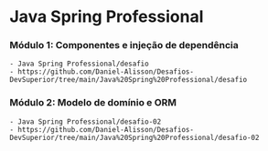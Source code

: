 # Java Spring Professional

### Módulo 1: Componentes e injeção de dependência
    - Java Spring Professional/desafio
    - https://github.com/Daniel-Alisson/Desafios-DevSuperior/tree/main/Java%20Spring%20Professional/desafio
    
### Módulo 2: Modelo de domínio e ORM
    - Java Spring Professional/desafio-02
    - https://github.com/Daniel-Alisson/Desafios-DevSuperior/tree/main/Java%20Spring%20Professional/desafio-02
